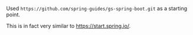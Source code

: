 Used `https://github.com/spring-guides/gs-spring-boot.git` as a starting point.

This is in fact very similar to https://start.spring.io/.
